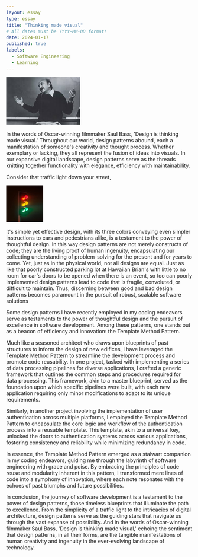 ```yaml
---
layout: essay
type: essay
title: "Thinking made visual"
# All dates must be YYYY-MM-DD format!
date: 2024-01-17
published: true
labels:
  - Software Engineering
  - Learning
---
```

<img src="../img/cotton/saul-bass.jpeg" width="200px">
<p>In the words of Oscar-winning filmmaker Saul Bass, 'Design is thinking made visual.' Throughout our world, design patterns abound, each a manifestation of someone's creativity and thought process. Whether exemplary or lacking, they all represent the fusion of ideas into visuals. In our expansive digital landscape, design patterns serve as the threads knitting together functionality with elegance, efficiency with maintainability.
 </p>

<p>Consider that traffic light down your street, </p>
<img src="../img/cotton/traffic-light.jpeg" width="100 px">
<p>it's simple yet effective design, with its three colors conveying even simpler instructions to cars and pedestrians alike, is a testament to the power of thoughtful design. In this way design patterns are not merely constructs of code; they are the living proof of human ingenuity, encapsulating our collecting understanding of problem-solving for the present and for years to come. Yet, just as in the physical world, not all designs are equal. Just as like that poorly constructed parking lot at Hawaiian Brian's with little to no room for car's doors to be opened when there is an event, so too can poorly implemented design patterns lead to code that is fragile, convoluted, or difficult to maintain. Thus, discerning between good and bad design patterns becomes paramount in the pursuit of robust, scalable software solutions</p>

<p>
Some design patterns I have recently employed in my coding endeavors serve as testaments to the power of thoughtful design and the pursuit of excellence in software development. Among these patterns, one stands out as a beacon of efficiency and innovation: the Template Method Pattern.

Much like a seasoned architect who draws upon blueprints of past structures to inform the design of new edifices, I have leveraged the Template Method Pattern to streamline the development process and promote code reusability. In one project, tasked with implementing a series of data processing pipelines for diverse applications, I crafted a generic framework that outlines the common steps and procedures required for data processing. This framework, akin to a master blueprint, served as the foundation upon which specific pipelines were built, with each new application requiring only minor modifications to adapt to its unique requirements.

Similarly, in another project involving the implementation of user authentication across multiple platforms, I employed the Template Method Pattern to encapsulate the core logic and workflow of the authentication process into a reusable template. This template, akin to a universal key, unlocked the doors to authentication systems across various applications, fostering consistency and reliability while minimizing redundancy in code.

In essence, the Template Method Pattern emerged as a stalwart companion in my coding endeavors, guiding me through the labyrinth of software engineering with grace and poise. By embracing the principles of code reuse and modularity inherent in this pattern, I transformed mere lines of code into a symphony of innovation, where each note resonates with the echoes of past triumphs and future possibilities.

In conclusion, the journey of software development is a testament to the power of design patterns, those timeless blueprints that illuminate the path to excellence. From the simplicity of a traffic light to the intricacies of digital architecture, design patterns serve as the guiding stars that navigate us through the vast expanse of possibility. And in the words of Oscar-winning filmmaker Saul Bass, 'Design is thinking made visual,' echoing the sentiment that design patterns, in all their forms, are the tangible manifestations of human creativity and ingenuity in the ever-evolving landscape of technology.
</p>
